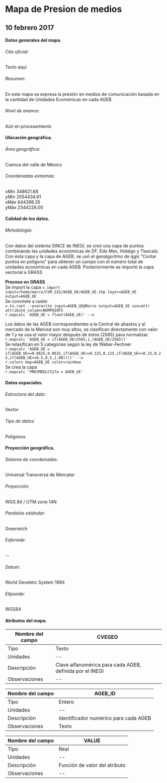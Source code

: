 
# Mapa de Presion de medios
## 10 febrero 2017


#### Datos generales del mapa.
###### Cita oficial:
Texto aquí

###### Resumen:
En este mapa se expresa la presión en medios de comunicación basada en la cantidad de Unidades Económicas en cada AGEB

######  Nivel de avance:
Aún en procesamiento

#### Ubicación geográfica.
###### Área geográfica:
Cuenca del valle de México


###### Coordenadas extremas:

xMín 348621.68    
yMín 2054434.61    
xMáx 644398.35    
yMáx 2344228.00    

#### Calidad de los datos.
###### Metodología:

Con datos del sistema SINCE de INEGI, se creó una capa de puntos combinando las unidades económicas de DF, Edo Mex, Hidalgo y Tlaxcala. Con ésta capa y la capa de AGEB, se usó el geoalgoritmo de qgis "Contar puntos en polígono" para obtener un campo con el número total de unidades económicas en cada AGEB. Posteriormente se importó la capa vectorial a GRASS

**Proceso en GRASS**   
Se import la capa
```v.import input=/home/marco/CVM_SIG/AGEB_UE/AGEB_UE.shp layer=AGEB_UE output=AGEB_UE```   
Se convirete a raster  
```v.to.rast --overwrite input=AGEB_UE@Marco output=AGEB_UE use=attr attribute_column=NUMPOINTS```   
```r.mapcalc 'AGEB_UE = float(AGEB_UE)' --o```   

Los datos de las AGEB correspondientes a la Central de abastos y al mercado de la Merced son muy altos, se clasifican directamente con valor de 1 y se usa el valor mayor después de éstos (2565) para normalizar.  
```r.mapcalc 'AGEB_UE = if(AGEB_UE>2565,1,(AGEB_UE/2565))'```  
Se relasifican en 5 categorías según la ley de Weber-Fechner   
```r.mapcalc 'AGEB_UE = if(AGEB_UE<=0.0625,0.0625,if(AGEB_UE<=0.125,0.125,if(AGEB_UE<=0.25,0.25,if(AGEB_UE<=0.5,0.5,1.00))))' --o```   
```r.colors map=AGEB_UE color=rainbow```   
Se crea la capa   
```r.mapcalc 'PRESMEDLCS17a = AGEB_UE'```

#### Datos espaciales.
###### Estructura del dato:
Vector

###### Tipo de datos:
Polígonos

#### Proyección geográfica.
###### Sistema de coordenadas:
Universal Transversa de Mercator

###### Proyección:
WGS 84 / UTM zone 14N

###### Paralelos estándar:
Greenwich

###### Esferoide:
--

###### Datum:
World Geodetic System 1984

###### Elipsoide:
WGS84

#### Atributos del mapa.

 Nombre del campo | CVEGEO
------------ | -------------
Tipo | Texto
Unidades | --
Descripción | Clave alfanumérica para cada AGEB, definida por el INEGI
Observaciones | --

Nombre del campo | AGEB_ID
------------ | -------------
Tipo | Entero
Unidades | --
Descripción | Identificador numérico para cada AGEB
Observaciones | Texto

Nombre del campo | VALUE
------------ | -------------
Tipo | Real
Unidades | --
Descripción | Función de valor del atributo
Observaciones | --
